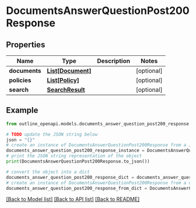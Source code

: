 # DocumentsAnswerQuestionPost200Response


## Properties

Name | Type | Description | Notes
------------ | ------------- | ------------- | -------------
**documents** | [**List[Document]**](Document.md) |  | [optional] 
**policies** | [**List[Policy]**](Policy.md) |  | [optional] 
**search** | [**SearchResult**](SearchResult.md) |  | [optional] 

## Example

```python
from outline_openapi.models.documents_answer_question_post200_response import DocumentsAnswerQuestionPost200Response

# TODO update the JSON string below
json = "{}"
# create an instance of DocumentsAnswerQuestionPost200Response from a JSON string
documents_answer_question_post200_response_instance = DocumentsAnswerQuestionPost200Response.from_json(json)
# print the JSON string representation of the object
print(DocumentsAnswerQuestionPost200Response.to_json())

# convert the object into a dict
documents_answer_question_post200_response_dict = documents_answer_question_post200_response_instance.to_dict()
# create an instance of DocumentsAnswerQuestionPost200Response from a dict
documents_answer_question_post200_response_from_dict = DocumentsAnswerQuestionPost200Response.from_dict(documents_answer_question_post200_response_dict)
```
[[Back to Model list]](../README.md#documentation-for-models) [[Back to API list]](../README.md#documentation-for-api-endpoints) [[Back to README]](../README.md)


